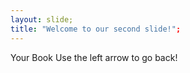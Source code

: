 ```yaml
---
layout: slide;
title: "Welcome to our second slide!";
---
```

Your Book
Use the left arrow to go back!
